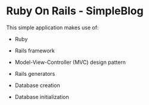 # Ruby On Rails - SimpleBlog

This simple application makes use of:

* Ruby

* Rails framework

* Model-View-Controller (MVC) design pattern

* Rails generators

* Database creation

* Database initialization

